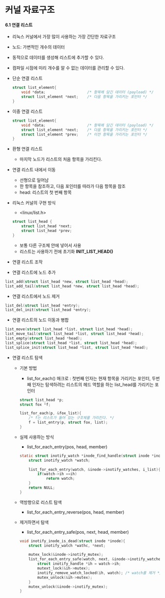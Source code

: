 # 커널 자료구조

#### 6.1 연결 리스트

- 리눅스 커널에서 가장 많이 사용하는 가장 간단한 자료구조

- 노드: 가변적인 개수의 데이터

- 동적으로 데이터를 생성해 리스트에 추가할 수 있다.

- 컴파일 시점에 미리 개수를 알 수 없는 데이터를 관리할 수 있다.

- 단순 연결 리스트

  ``` c
  struct list_element{
      void *data;					/* 항목에 담긴 데이터 (payload) */
      struct list_element *next; 	/* 다음 항목을 가리키는 포인터 */
  }
  ```

- 이중 연결 리스트

  ``` c
  struct list_element{
      void *data;					/* 항목에 담긴 데이터 (payload) */
      struct list_element *next; 	/* 다음 항목을 가리키는 포인터 */
      struct list_element *prev;	/* 이전 항목을 가리키는 포인터 */
  }
  ```

- 환형 연결 리스트

  - 마지막 노드가 리스트의 처음 항목을 가리킨다.

- 연결 리스트 내에서 이동

  - 선형으로 일어남
  - 한 항목을 참조하고, 다음 포인터를 따라가 다음 항목을 참조
  - head: 리스트의 첫 번째 항목

- 리눅스 커널의 구현 방식

  - <linux/list.h>

  ``` C
  struct list_head {
      struct list_head *next;
      struct list_head *prev;
  }
  ```

  - 보통 다른 구조체 안에 넣어서 사용
  - 리스트는 사용하기 전에 초기화   **INIT_LIST_HEAD()**

-  연결 리스트 조작

  - 연결 리스트에 노드 추가

  ``` C
  list_add(struct list_head *new, struct list_head *head);
  list_add_tail(struct list_head *new, struct list_head *head);
  ```

  - 연결 리스트에서 노드 제거

  ``` C
  list_del(struct list_head *entry);
  list_del_init(struct list_head *entry);
  ```

  - 연결 리스트의 노드 이동과 병합
  
  ``` c
  list_move(struct list_head *list, struct list_head *head);
  list_move_tail(struct list_head *list, struct list_head *head);
  list_empty(struct list_head *head);
  list_splice(struct list_head *list, struct list_head *head);
  list_splice_init(struct list_head *list, struct list_head *head);
  ```

- 연결 리스트 탐색

  - 기본 방법

    - list_for_each() 매크로 : 첫번째 인자는 현재 항목을 가리키는 포인터, 두번째 인자는 탐색하려는 리스트의 헤드 역할을 하는 list_head를 가리키는 포인터

    ``` c
    struct list_head *p;
    struct fox *f;
    
    list_for_each(p, &fox_list){
        /* f는 리스트가 들어 있는 구조체를 가리킨다. */
        f = list_entry(p, struct fox, list);
    }
    ```

  - 실제 사용하는 방식

    - list_for_each_entry(pos, head, member)

    ``` c
    static struct inotify_watch *inode_find_handle(struct inode *inode, struct inotify_handle *ih){
        struct inotify_watch *watch;
        
        list_for_each_entry(watch, &inode->inotify_watches, i_list){
            if(watch->ih ==ih)
                return watch;
        }
        return NULL;
    }
    ```

  - 역방향으로 리스트 탐색

    - list_for_each_entry_reverse(pos, head, member)

  - 제거하면서 탐색

    - list_for_each_entry_safe(pos, next, head, member)

    ``` c
    void inotify_inode_is_dead(struct inode *inode){
        struct inotify_watch *wathc, *next;
        
        mutex_lock(&inode->inotify_mutex);
        list_for_each_entry_safe(watch, next, &inode->inotify_watches, i_list){
            struct inotify_handle *ih = watch->ih;
            mutext_lock(&ih->mutex);
            inotify_remove_watch_locked(ih, watch);	/* watch를 제거 */
            mutex_unlock(&ih->mutex);
        }
        mutex_unlock(&inode->inotify_mutex);
    }
    ```



